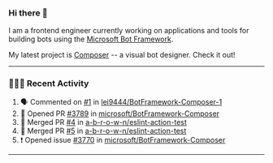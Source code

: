 ### Hi there 👋

I am a frontend engineer currently working on applications and tools for building bots using the [Microsoft Bot Framework](https://dev.botframework.com/).

My latest project is [Composer](https://github.com/microsoft/BotFramework-Composer) -- a visual bot designer. Check it out!

---

### 👨🏻‍💻 Recent Activity

<!--START_SECTION:activity-->
1. 🗣 Commented on [#1](https://github.com//lei9444/BotFramework-Composer-1/issues/1) in [lei9444/BotFramework-Composer-1](https://github.com//lei9444/BotFramework-Composer-1)
2. 💪 Opened PR [#3789](https://github.com//microsoft/BotFramework-Composer/pull/3789) in [microsoft/BotFramework-Composer](https://github.com//microsoft/BotFramework-Composer)
3. 🎉 Merged PR [#4](https://github.com//a-b-r-o-w-n/eslint-action-test/pull/4) in [a-b-r-o-w-n/eslint-action-test](https://github.com//a-b-r-o-w-n/eslint-action-test)
4. 🎉 Merged PR [#5](https://github.com//a-b-r-o-w-n/eslint-action-test/pull/5) in [a-b-r-o-w-n/eslint-action-test](https://github.com//a-b-r-o-w-n/eslint-action-test)
5. ❗️ Opened issue [#3770](https://github.com//microsoft/BotFramework-Composer/issues/3770) in [microsoft/BotFramework-Composer](https://github.com//microsoft/BotFramework-Composer)
<!--END_SECTION:activity-->

---

<!--
**a-b-r-o-w-n/a-b-r-o-w-n** is a ✨ _special_ ✨ repository because its `README.md` (this file) appears on your GitHub profile.

Here are some ideas to get you started:

- 🔭 I’m currently working on ...
- 🌱 I’m currently learning ...
- 👯 I’m looking to collaborate on ...
- 🤔 I’m looking for help with ...
- 💬 Ask me about ...
- 📫 How to reach me: ...
- 😄 Pronouns: ...
- ⚡ Fun fact: ...
-->
